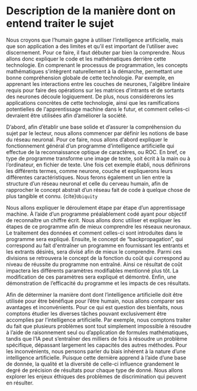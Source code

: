 # Description de la manière dont on entend traiter le sujet

Nous croyons que l’humain gagne à utiliser l’intelligence artificielle, mais que son application a des limites et qu’il est important de l’utiliser avec discernement. Pour ce faire, il faut débuter par bien la comprendre. Nous allons donc expliquer le code et les mathématiques derrière cette technologie. En comprenant le processus de programmation, les concepts mathématiques s'intègrent naturellement à la démarche, permettant une bonne compréhension globale de cette technologie. Par exemple, en apprenant les interactions entre les couches de neurones, l'algèbre linéaire requis pour faire des opérations sur les matrices d'intrants et de sortants des neurones découle logiquement. De plus, nous considérerons les applications concrètes de cette technologie, ainsi que les ramifications potentielles de l'apprentissage machine dans le futur, et comment celles-ci devraient être utilisées afin d’améliorer la société.

D’abord, afin d’établir une base solide et d’assurer la compréhension du sujet par le lecteur, nous allons commencer par définir les notions de base du réseau neuronal. Pour ce faire, nous allons d’abord expliquer le fonctionnement général d’un programme d’intelligence artificielle qui effectue de la reconnaissance optique de caractères, ou ROC. En bref, ce type de programme transforme une image de texte, soit écrit à la main ou à l’ordinateur, en fichier de texte. Une fois cet exemple établi, nous définirons les différents termes, comme neurone, couche et expliquerons leurs différentes caractéristiques. Nous ferons également un lien entre la structure d’un réseau neuronal et celle du cerveau humain, afin de rapprocher le concept abstrait d’un réseau fait de code à quelque chose de plus tangible et connu. {cite}`Ubiquity`

Nous allons expliquer le déroulement étape par étape d’un apprentissage machine. À l’aide d’un programme préalablement codé ayant pour objectif de reconnaître un chiffre écrit. Nous allons donc utiliser et expliquer les étapes de ce programme afin de mieux comprendre les réseaux neuronaux. Le  traitement des données et comment celles-ci sont introduites dans le programme sera expliqué. Ensuite, le concept de “backpropagation”, qui correspond au fait d'entraîner un programme en fournissant les entrants et les extrants désirés, sera divisé afin de mieux le comprendre.  Parmi ces divisions se retrouvera le concept de la fonction du coût qui correspond au niveau de réussite du programme non entraîné. Ainsi ce résultat de coût impactera les différents paramètres modifiables mentionné plus tôt. La modification de ces paramètres sera expliqué et démontré. Enfin, une démonstration de l’efficacité du programme et les impacts de ces résultats.

Afin de déterminer la manière dont dont l’intelligence artificielle doit être utilisée pour être bénéfique pour l’être humain, nous allons comparer ses avantages et inconvénients. Pour ce qui est question des bienfaits, nous comptons étudier les diverses tâches pouvant exclusivement être accomplies par l’intelligence artificielle. Par exemple, nous comptons traiter du fait que plusieurs problèmes sont tout simplement impossible à résoudre à l’aide de raisonnement seul ou d’application de formules mathématiques, tandis que l’IA peut s’entraîner des milliers de fois à résoudre un problème spécifique, dépassant largement les capacités des autres méthodes. Pour les inconvénients, nous pensons parler du biais inhérent à la nature d’une intelligence artificielle. Puisque cette dernière apprend à l’aide d’une base de donnée, la qualité et la diversité de celle-ci influence grandement le degré de précision de résultats pour chaque type de donné. Nous allons explorer les enjeux éthiques des problèmes de discrimination qui peuvent en résulter.
